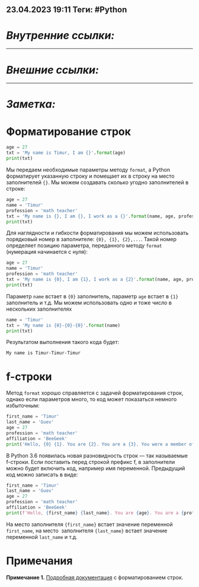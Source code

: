 23.04.2023    19:11
Теги: #Python 
---
# ***Внутренние ссылки:***

---
# ***Внешние ссылки:***

---
# ***Заметка:***

# Форматирование строк

```python
age = 27
txt = 'My name is Timur, I am {}'.format(age)
print(txt)
```

Мы передаем необходимые параметры методу `format`, а Python форматирует указанную строку и помещает их в строку на место заполнителей `{}`. Мы можем создавать сколько угодно заполнителей в строке:

```python
age = 27
name = 'Timur'
profession = 'math teacher'
txt = 'My name is {}, I am {}, I work as a {}'.format(name, age, profession)
print(txt)
```

Для наглядности и гибкости форматирования мы можем использовать порядковый номер в заполнителе: `{0}, {1}, {2},...`. Такой номер определяет позицию параметра, переданного методу `format` (нумерация начинается с нуля):

```python
age = 27
name = 'Timur'
profession = 'math teacher'
txt = 'My name is {0}, I am {1}, I work as a {2}'.format(name, age, profession)
print(txt)
```

Параметр `name` встает в `{0}` заполнитель, параметр `age` встает в `{1}` заполнитель и т.д. Мы можем использовать одно и тоже число в нескольких заполнителях

```python
name = 'Timur'
txt = 'My name is {0}-{0}-{0}'.format(name)
print(txt)
```

Результатом выполнения такого кода будет:

```no-highlight
My name is Timur-Timur-Timur 
```

# f-строки

Метод `format` хорошо справляется с задачей форматирования строк, однако если параметров много, то код может показаться немного избыточным:

```python
first_name = 'Timur'
last_name = 'Guev'
age = 27
profession = 'math teacher'
affiliation = 'BeeGeek'
print('Hello, {0} {1}. You are {2}. You are a {3}. You were a member of {4}'.format(first_name, last_name, age, profession, affiliation))
```

В Python 3.6 появилась новая разновидность строк — так называемые f-строки. Если поставить перед строкой префикс f, в заполнители можно будет включить код, например имя переменной. Предыдущий код можно записать в виде:

```python
first_name = 'Timur'
last_name = 'Guev'
age = 27
profession = 'math teacher'
affiliation = 'BeeGeek'
print(f'Hello, {first_name} {last_name}. You are {age}. You are a {profession}. You were a member of {affiliation}')
```

На место заполнителя `{first_name}` встает значение переменной `first_name`, на место  заполнителя `{last_name}` встает значение переменной `last_name` и т.д.

# Примечания

**Примечание 1.** [Подробная документация](https://docs.python.org/3/library/string.html#custom-string-formatting) с форматированием строк.